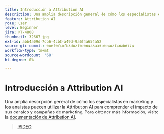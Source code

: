 ```yaml
---
title: Introducción a Attribution AI
description: Una amplia descripción general de cómo los especialistas en marketing y los analistas pueden utilizar la Attribution AI para comprender el impacto de sus canales y campañas de marketing.
feature: Attribution AI
role: User
level: Beginner
jira: KT-4808
thumbnail: 32667.jpg
exl-id: abb4a09d-7cb6-4cb8-a49d-9a6f4a654a52
source-git-commit: 00ef0f40fb3d82f0c06428a35c0e402f46ab6774
workflow-type: tm+mt
source-wordcount: '68'
ht-degree: 0%

---
```


# Introducción a Attribution AI

Una amplia descripción general de cómo los especialistas en marketing y los analistas pueden utilizar la Attribution AI para comprender el impacto de sus canales y campañas de marketing. Para obtener más información, visite la [documentación de Attribution AI](https://experienceleague.adobe.com/docs/experience-platform/intelligent-services/attribution-ai/overview.html).

>[!VIDEO](https://video.tv.adobe.com/v/32667?learn=on)
